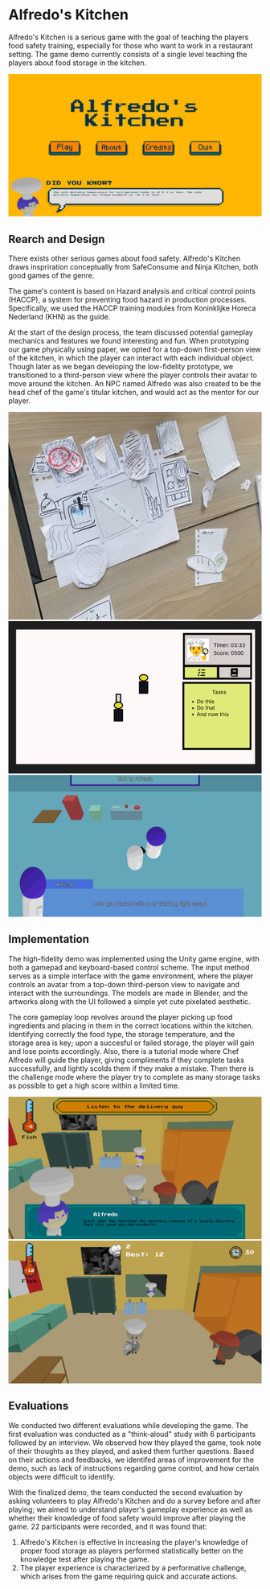 # Alfredo's Kitchen

Alfredo's Kitchen is a serious game with the goal of teaching the players food safety training, especially for those who want to work in a restaurant setting. The game demo currently consists of a single level teaching the players about food storage in the kitchen.

<img src="images/alfredo-kitchen/intro-screen.png">

## Rearch and Design

There exists other serious games about food safety. Alfredo's Kitchen draws inspriration conceptually from SafeConsume and Ninja Kitchen, both good games of the genre.

The game's content is based on Hazard analysis and critical control points (HACCP), a system for preventing food hazard in production processes. Specifically, we used the HACCP training modules from Koninklijke Horeca Nederland (KHN) as the guide.

At the start of the design process, the team discussed potential gameplay mechanics and features we found interesting and fun. When prototyping our game physically using paper, we opted for a top-down first-person view of the kitchen, in which the player can interact with each individual object. Though later as we began developing the low-fidelity prototype, we transitioned to a third-person view where the player controls their avatar to move around the kitchen. An NPC named Alfredo was also created to be the head chef of the game's titular kitchen, and would act as the mentor for our player.

<div class="double-img">
    <img src="images/alfredo-kitchen/paper-prototype.jpg">
    <img src="images/alfredo-kitchen/lowfi-ui.png">
</div>

<div class="single-img">
    <img src="images/alfredo-kitchen/lowfi-prototype.png">
</div>

## Implementation

The high-fidelity demo was implemented using the Unity game engine, with both a gamepad and keyboard-based control scheme. The input method serves as a simple interface with the game environment, where the player controls an avatar from a top-down third-person view to navigate and interact with the surroundings. The models are made in Blender, and the artworks along with the UI followed a simple yet cute pixelated aesthetic.

The core gameplay loop revolves around the player picking up food ingredients and placing in them in the correct locations within the kitchen. Identifying correctly the food type, the storage temperature, and the storage area is key; upon a succesful or failed storage, the player will gain and lose points accordingly. Also, there is a tutorial mode where Chef Alfredo will guide the player, giving compliments if they complete tasks successfully, and lightly scolds them if they make a mistake. Then there is the challenge mode where the player try to complete as many storage tasks as possible to get a high score within a limited time.

<div class="double-img">
    <img src="images/alfredo-kitchen/gameplay-1.png">
    <img src="images/alfredo-kitchen/gameplay-2.png">
</div>

## Evaluations

We conducted two different evaluations while developing the game. The first evaluation was conducted as a "think-aloud" study with 6 participants followed by an interview. We observed how they played the game, took note of their thoughts as they played, and asked them further questions. Based on their actions and feedbacks, we identifed areas of improvement for the demo, such as lack of instructions regarding game control, and how certain objects were difficult to identify.

With the finalized demo, the team conducted the second evaluation by asking volunteers to play Alfredo's Kitchen and do a survey before and after playing; we aimed to understand player's gameplay experience as well as whether their knowledge of food safety would improve after playing the game. 22 participants were recorded, and it was found that:

1. Alfredo's Kitchen is effective in increasing the player's knowledge of proper food storage as players performed statistically better on the knowledge test after playing the game.
2. The player experience is characterized by a performative challenge, which arises from the game requiring quick and accurate actions.
